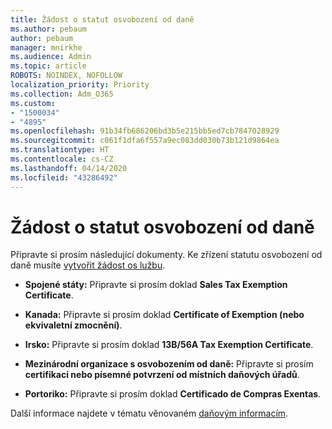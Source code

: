 ```yaml
---
title: Žádost o statut osvobození od daně
ms.author: pebaum
author: pebaum
manager: mnirkhe
ms.audience: Admin
ms.topic: article
ROBOTS: NOINDEX, NOFOLLOW
localization_priority: Priority
ms.collection: Adm_O365
ms.custom:
- "1500034"
- "4895"
ms.openlocfilehash: 91b34fb686206bd3b5e215bb5ed7cb7847028929
ms.sourcegitcommit: c061f1dfa6f557a9ec083dd030b73b121d9864ea
ms.translationtype: HT
ms.contentlocale: cs-CZ
ms.lasthandoff: 04/14/2020
ms.locfileid: "43286492"
---
```

# <a name="apply-for-tax-exempt-status"></a>Žádost o statut osvobození od daně

Připravte si prosím následující dokumenty. Ke zřízení statutu osvobození od daně musíte [vytvořit žádost os lužbu](https://docs.microsoft.com/office365/admin/contact-support-for-business-products).

- **Spojené státy:** Připravte si prosím doklad **Sales Tax Exemption Certificate**.

- **Kanada:** Připravte si prosím doklad **Certificate of Exemption (nebo ekvivaletní zmocnění)**.

- **Irsko:** Připravte si prosím doklad **13B/56A Tax Exemption Certificate**.

- **Mezinárodní organizace s osvobozením od daně:** Připravte si prosím **certifikaci nebo písemné potvrzení od místních daňových úřadů**.

- **Portoriko:** Připravte si prosím doklad **Certificado de Compras Exentas**.

Další informace najdete v tématu věnovaném [daňovým informacím](https://docs.microsoft.com/microsoft-365/commerce/billing-and-payments/tax-information?view=o365-worldwide).

